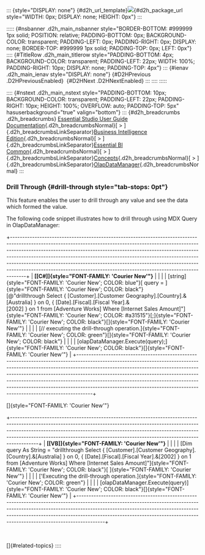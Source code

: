 ::: {style="DISPLAY: none"}
[](ms-xhelp:///?Id=d2h_url_template){#d2h_url_template}![](!package_url!){#d2h_package_url style="WIDTH: 0px; DISPLAY: none; HEIGHT: 0px"}
:::

::::: {#nsbanner .d2h_main_nsbanner style="BORDER-BOTTOM: #999999 1px solid; POSITION: relative; PADDING-BOTTOM: 0px; BACKGROUND-COLOR: transparent; PADDING-LEFT: 0px; PADDING-RIGHT: 0px; DISPLAY: none; BORDER-TOP: #999999 1px solid; PADDING-TOP: 0px; LEFT: 0px"}
:::: {#TitleRow .d2h_main_titlerow style="PADDING-BOTTOM: 4px; BACKGROUND-COLOR: transparent; PADDING-LEFT: 22px; WIDTH: 100%; PADDING-RIGHT: 10px; DISPLAY: none; PADDING-TOP: 4px"}
::: {#ienav .d2h_main_ienav style="DISPLAY: none"}
[](ms-xhelp:///?Id=556b26e3-2dfe-4765-840b-49b938b9e391){#D2HPrevious .D2HPreviousEnabled}  [](ms-xhelp:///?Id=624804f7-1d99-4cb0-af9d-53c99dec96c8){#D2HNext .D2HNextEnabled}
:::
::::
:::::

:::: {#nstext .d2h_main_nstext style="PADDING-BOTTOM: 10px; BACKGROUND-COLOR: transparent; PADDING-LEFT: 22px; PADDING-RIGHT: 10px; HEIGHT: 100%; OVERFLOW: auto; PADDING-TOP: 5px" hasuserbackground="true" valign="bottom"}
::: {#d2h_breadcrumbs .d2h_breadcrumbs}
[Essential Studio User Guide Documentation](ms-xhelp:///?Id=12457748-09e3-4d74-a240-8e049cedf030){.d2h_breadcrumbsNormal}[ \> ]{.d2h_breadcrumbsLinkSeparator}[Business Intelligence Edition](ms-xhelp:///?Id=fdf33dd8-62b2-47b9-ad7b-fc50e590bca5){.d2h_breadcrumbsNormal}[ \> ]{.d2h_breadcrumbsLinkSeparator}[Essential BI Common](ms-xhelp:///?Id=51cb28d1-f201-4ea8-9963-a8afa451f64c){.d2h_breadcrumbsNormal}[ \> ]{.d2h_breadcrumbsLinkSeparator}[Concepts](ms-xhelp:///?Id=c4af561c-5904-4dc4-8eaf-ec1e14451e92){.d2h_breadcrumbsNormal}[ \> ]{.d2h_breadcrumbsLinkSeparator}[OlapDataManager](ms-xhelp:///?Id=65363287-fc82-49a7-8562-b30b6191f994){.d2h_breadcrumbsNormal}
:::

### Drill Through {#drill-through style="tab-stops: 0pt"}

This feature enables the user to drill through any value and see the data which formed the value.

The following code snippet illustrates how to drill through using MDX Query in OlapDataManager:

+------------------------------------------------------------------------------------------------------------------------------------------------------------------------------------------------------------------------------------------------------------------------------------------------------------------------------------------------------------------------------------------------------------------------------------------------------------------------------------------+
| **[\[C#\]]{style="FONT-FAMILY: 'Courier New'"}**                                                                                                                                                                                                                                                                                                                                                                                                                                         |
|                                                                                                                                                                                                                                                                                                                                                                                                                                                                                          |
| [string]{style="FONT-FAMILY: 'Courier New'; COLOR: blue"}[ query = ]{style="FONT-FAMILY: 'Courier New'; COLOR: black"}[@\"drillthrough Select { \[Customer\].\[Customer Geography\].\[Country\].&\[Australia\] } on 0, { \[Date\].\[Fiscal\].\[Fiscal Year\].&\[2002\] } on 1 from \[Adventure Works\] Where \[Internet Sales Amount\]\"]{style="FONT-FAMILY: 'Courier New'; COLOR: #a31515"}[;]{style="FONT-FAMILY: 'Courier New'; COLOR: black"}[]{style="FONT-FAMILY: 'Courier New'"} |
|                                                                                                                                                                                                                                                                                                                                                                                                                                                                                          |
| [// executing the drill-through operation.]{style="FONT-FAMILY: 'Courier New'; COLOR: green"}[]{style="FONT-FAMILY: 'Courier New'; COLOR: black"}                                                                                                                                                                                                                                                                                                                                        |
|                                                                                                                                                                                                                                                                                                                                                                                                                                                                                          |
| [olapDataManager.Execute(query);]{style="FONT-FAMILY: 'Courier New'; COLOR: black"}[]{style="FONT-FAMILY: 'Courier New'"}                                                                                                                                                                                                                                                                                                                                                                |
+------------------------------------------------------------------------------------------------------------------------------------------------------------------------------------------------------------------------------------------------------------------------------------------------------------------------------------------------------------------------------------------------------------------------------------------------------------------------------------------+

[]{style="FONT-FAMILY: 'Courier New'"} 

+-----------------------------------------------------------------------------------------------------------------------------------------------------------------------------------------------------------------------------------------------------------------------------------------------------------------------------------+
| **[\[VB\]]{style="FONT-FAMILY: 'Courier New'"}**                                                                                                                                                                                                                                                                                  |
|                                                                                                                                                                                                                                                                                                                                   |
| [Dim query As String = \"drillthrough Select { \[Customer\].\[Customer Geography\].\[Country\].&\[Australia\] } on 0, { \[Date\].\[Fiscal\].\[Fiscal Year\].&\[2002\] } on 1 from \[Adventure Works\] Where \[Internet Sales Amount\]\"]{style="FONT-FAMILY: 'Courier New'; COLOR: black"}[ ]{style="FONT-FAMILY: 'Courier New'"} |
|                                                                                                                                                                                                                                                                                                                                   |
| [\'Executing the drill-through operation.]{style="FONT-FAMILY: 'Courier New'; COLOR: green"}                                                                                                                                                                                                                                      |
|                                                                                                                                                                                                                                                                                                                                   |
| [olapDataManager.Execute(query)]{style="FONT-FAMILY: 'Courier New'; COLOR: black"}[]{style="FONT-FAMILY: 'Courier New'"}                                                                                                                                                                                                          |
+-----------------------------------------------------------------------------------------------------------------------------------------------------------------------------------------------------------------------------------------------------------------------------------------------------------------------------------+

 

[]{#related-topics}
::::
